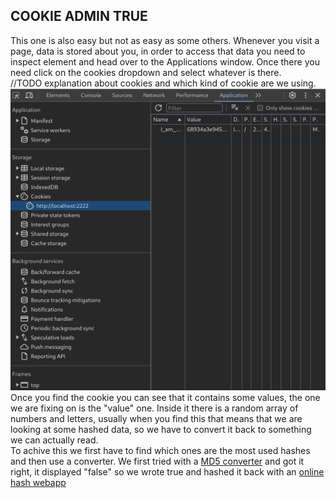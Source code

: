 ## COOKIE ADMIN TRUE

This one is also easy but not as easy as some others.
Whenever you visit a page, data is stored about you, in order to access that data you need to inspect element and head over to the Applications window. Once there you need click on the cookies dropdown and select whatever is there.</br>
//TODO explanation about cookies and which kind of cookie are we using.</br>
<img src="../../assets/cookie_admin_true/1.png">
</br>
Once you find the cookie you can see that it contains some values, the one we are fixing on is the "value" one. Inside it there is a random array of numbers and letters, usually when you find this that means that we are looking at some hashed data, so we have to convert it back to something we can actually read.</br>
To achive this we first have to find which ones are the most used hashes and then use a converter. We first tried with a [MD5 converter](https://md5.gromweb.com/) and got it right, it displayed "false" so we wrote true and hashed it back with an [online hash webapp](https://www.md5hashgenerator.com/)